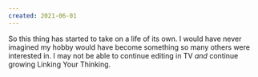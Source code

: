 ```yaml
---
created: 2021-06-01
---
```

So this thing has started to take on a life of its own. I would have never imagined my hobby would have become something so many others were interested in. I may not be able to continue editing in TV *and* continue growing Linking Your Thinking.